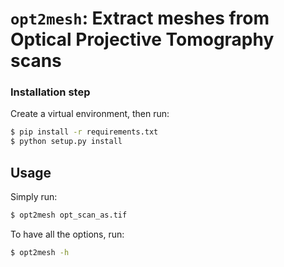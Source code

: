 # `opt2mesh`: Extract meshes from Optical Projective Tomography scans

### Installation step

Create a virtual environment, then run:
```bash
$ pip install -r requirements.txt
$ python setup.py install
```

## Usage

Simply run:

```bash
$ opt2mesh opt_scan_as.tif
```

To have all the options, run:

```bash
$ opt2mesh -h
```